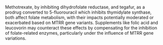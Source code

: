 Methotrexate, by inhibiting dihydrofolate reductase, and tegafur, as a prodrug converted to 5-fluorouracil which inhibits thymidylate synthase, both affect folate metabolism, with their impacts potentially moderated or exacerbated based on MTRR gene variants. Supplements like folic acid and leucovorin may counteract these effects by compensating for the inhibition of folate-related enzymes, particularly under the influence of MTRR gene variations.